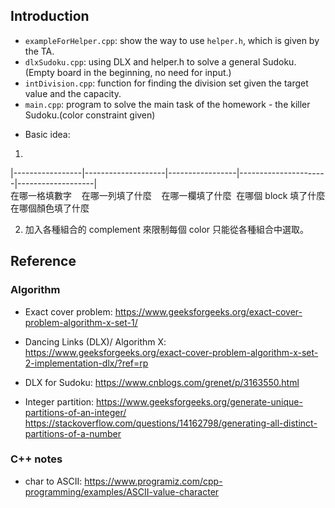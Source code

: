 
## Introduction

- `exampleForHelper.cpp`: show the way to use `helper.h`, which is given by the TA.
- `dlxSudoku.cpp`: using DLX and helper.h to solve a general Sudoku. (Empty board in the beginning, no need for input.)
- `intDivision.cpp`: function for finding the division set given the target value and the capacity.
- `main.cpp`: program to solve the main task of the homework -  the killer Sudoku.(color constraint given)


* Basic idea:  
1.   
|-----------------|--------------------|-----------------|----------------------|-------------------|  
  在哪一格填數字    在哪一列填了什麼    在哪一欄填了什麼  在哪個 block 填了什麼  在哪個顏色填了什麼

2. 加入各種組合的 complement 來限制每個 color 只能從各種組合中選取。 

## Reference
### Algorithm
* Exact cover problem: https://www.geeksforgeeks.org/exact-cover-problem-algorithm-x-set-1/

* Dancing Links (DLX)/ Algorithm X:  https://www.geeksforgeeks.org/exact-cover-problem-algorithm-x-set-2-implementation-dlx/?ref=rp
* DLX for Sudoku: https://www.cnblogs.com/grenet/p/3163550.html

* Integer partition: https://www.geeksforgeeks.org/generate-unique-partitions-of-an-integer/  
https://stackoverflow.com/questions/14162798/generating-all-distinct-partitions-of-a-number 


### C++ notes
* char to ASCII: https://www.programiz.com/cpp-programming/examples/ASCII-value-character 